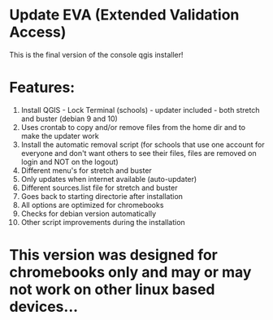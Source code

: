 # Update EVA (Extended Validation Access)

This is the final version of the console qgis installer!

# Features:
1. Install QGIS - Lock Terminal (schools) - updater included - both stretch and buster (debian 9 and 10)
2. Uses crontab to copy and/or remove files from the home dir and to make the updater work
3. Install the automatic removal script (for schools that use one account for everyone and don't want others to see their files, files are removed on login and NOT on the logout)
4. Different menu's for stretch and buster
5. Only updates when internet available (auto-updater)
6. Different sources.list file for stretch and buster
7. Goes back to starting directorie after installation
8. All options are optimized for chromebooks
9. Checks for debian version automatically
10. Other script improvements during the installation

# This version was designed for chromebooks only and may or may not work on other linux based devices...
